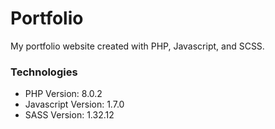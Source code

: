 # Portfolio

My portfolio website created with PHP, Javascript, and SCSS.

### Technologies

* PHP Version: 8.0.2
* Javascript Version: 1.7.0
* SASS Version: 1.32.12